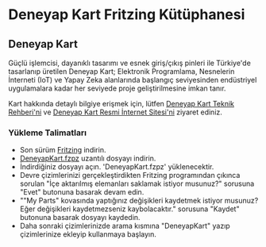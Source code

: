 # Deneyap Kart Fritzing Kütüphanesi

## Deneyap Kart

Güçlü işlemcisi, dayanıklı tasarımı ve esnek giriş/çıkış pinleri ile Türkiye'de tasarlanıp üretilen Deneyap Kart; Elektronik Programlama, Nesnelerin İnterneti (IoT) ve Yapay Zeka alanlarında başlangıç seviyesinden endüstriyel uygulamalara kadar her seviyede proje geliştirilmesine imkan tanır.

Kart hakkında detaylı bilgiye erişmek için, lütfen [Deneyap Kart Teknik Rehberi'ni](https://docs.deneyapkart.org/#deneyap-kart) ve [Deneyap Kart Resmi İnternet Sitesi'ni](https://deneyapkart.org) ziyaret ediniz. 


### Yükleme Talimatları

- Son sürüm [Fritzing](https://fritzing.org/) indirin.
- [DeneyapKart.fzpz](https://github.com/deneyapkart/fritzing-parts/blob/master/DeneyapKart.fzpz) uzantılı dosyayı indirin.
- İndirdiğiniz dosyayı açın. 'DeneyapKart.fzpz' yüklenecektir.
- Devre çizimlerinizi gerçekleştirdikten Fritzing programından çıkınca sorulan "İçe aktarılmış elemanları saklamak istiyor musunuz?" sorusuna "Evet" butonuna basarak devam edin.
- ""My Parts" kovasında yaptığınız değişikleri kaydetmek istiyor musunuz? Eğer değişikleri kaydetmezseniz kaybolacaktır." sorusuna "Kaydet" butonuna basarak dosyayı kaydedin.
- Daha sonraki çizimlerinizde arama kısmına "DeneyapKart" yazıp çizimlerinize ekleyip kullanmaya başlayın. 
